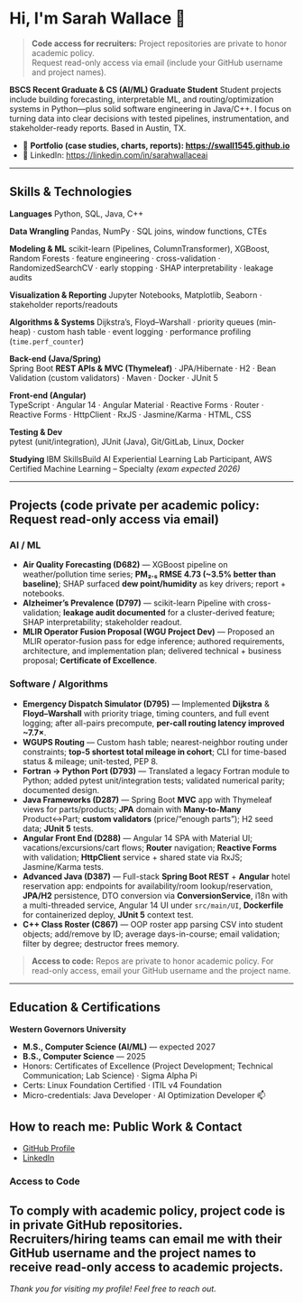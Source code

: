 # Hi, I'm Sarah Wallace 👋
> **Code access for recruiters:** Project repositories are private to honor academic policy.  
> Request read-only access via email (include your GitHub username and project names).

**BSCS Recent Graduate & CS (AI/ML) Graduate Student** Student projects include building forecasting, interpretable ML, and routing/optimization systems in Python—plus solid software engineering in Java/C++. I focus on turning data into clear decisions with tested pipelines, instrumentation, and stakeholder-ready reports. Based in Austin, TX.
- 📁 **Portfolio (case studies, charts, reports): https://swall1545.github.io**
- 🔗 LinkedIn: https://linkedin.com/in/sarahwallaceai

---

## Skills & Technologies
**Languages**
Python, SQL, Java, C++

**Data Wrangling** Pandas, NumPy · SQL joins, window functions, CTEs

**Modeling & ML**
scikit-learn (Pipelines, ColumnTransformer), XGBoost, Random Forests · feature engineering · cross-validation · RandomizedSearchCV · early stopping · SHAP interpretability · leakage audits

**Visualization & Reporting**
Jupyter Notebooks, Matplotlib, Seaborn · stakeholder reports/readouts

**Algorithms & Systems**
Dijkstra’s, Floyd–Warshall · priority queues (min-heap) · custom hash table · event logging · performance profiling (`time.perf_counter`)

**Back-end (Java/Spring)**  
Spring Boot **REST APIs & MVC (Thymeleaf)** · JPA/Hibernate · H2 · Bean Validation (custom validators) · Maven · Docker · JUnit 5

**Front-end (Angular)**  
TypeScript · Angular 14 · Angular Material · Reactive Forms · Router · Reactive Forms · HttpClient · RxJS · Jasmine/Karma · HTML, CSS

**Testing & Dev**  
pytest (unit/integration), JUnit (Java), Git/GitLab, Linux, Docker

**Studying** IBM SkillsBuild AI Experiential Learning Lab Participant, AWS Certified Machine Learning – Specialty *(exam expected 2026)*

---

## Projects (code private per academic policy: Request read-only access via email)

### AI / ML
- **Air Quality Forecasting (D682)** — XGBoost pipeline on weather/pollution time series; **PM₂.₅ RMSE 4.73 (~3.5% better than baseline)**; SHAP surfaced **dew point/humidity** as key drivers; report + notebooks.  
- **Alzheimer’s Prevalence (D797)** — scikit-learn Pipeline with cross-validation; **leakage audit documented** for a cluster-derived feature; SHAP interpretability; stakeholder readout.  
- **MLIR Operator Fusion Proposal (WGU Project Dev)** — Proposed an MLIR operator-fusion pass for edge inference; authored requirements, architecture, and implementation plan; delivered technical + business proposal; **Certificate of Excellence**.

### Software / Algorithms
- **Emergency Dispatch Simulator (D795)** — Implemented **Dijkstra** & **Floyd–Warshall** with priority triage, timing counters, and full event logging; after all-pairs precompute, **per-call routing latency improved ~7.7×**.  
- **WGUPS Routing** — Custom hash table; nearest-neighbor routing under constraints; **top-5 shortest total mileage in cohort**; CLI for time-based status & mileage; unit-tested, PEP 8.  
- **Fortran → Python Port (D793)** — Translated a legacy Fortran module to Python; added pytest unit/integration tests; validated numerical parity; documented design.  
- **Java Frameworks (D287)** — Spring Boot **MVC** app with Thymeleaf views for parts/products; **JPA** domain with **Many-to-Many** Product↔Part; **custom validators** (price/“enough parts”); H2 seed data; **JUnit 5** tests.
- **Angular Front End (D288)** — Angular 14 SPA with Material UI; vacations/excursions/cart flows; **Router** navigation; **Reactive Forms** with validation; **HttpClient** service + shared state via RxJS; Jasmine/Karma tests.
- **Advanced Java (D387)** — Full-stack **Spring Boot REST** + **Angular** hotel reservation app: endpoints for availability/room lookup/reservation, **JPA/H2** persistence, DTO conversion via **ConversionService**, i18n with a multi-threaded service, Angular 14 UI under `src/main/UI`, **Dockerfile** for containerized deploy, **JUnit 5** context test. 
- **C++ Class Roster (C867)** — OOP roster app parsing CSV into student objects; add/remove by ID; average days-in-course; email validation; filter by degree; destructor frees memory.

> **Access to code:** Repos are private to honor academic policy. For read-only access, email your GitHub username and the project name.

---
## Education & Certifications

**Western Governors University**  
- **M.S., Computer Science (AI/ML)** — expected 2027  
- **B.S., Computer Science** — 2025  
- Honors: Certificates of Excellence (Project Development; Technical Communication; Lab Science) · Sigma Alpha Pi  
- Certs: Linux Foundation Certified · ITIL v4 Foundation  
- Micro-credentials: Java Developer · AI Optimization Developer
📫 
## How to reach me: Public Work & Contact

- [GitHub Profile](https://github.com/Swall1545)  
- [LinkedIn](https://linkedin.com/in/sarahwallaceai)  
### Access to Code
To comply with academic policy, project code is in **private GitHub repositories**.  
Recruiters/hiring teams can **email me** with their **GitHub username** and the **project names** to receive read-only access to academic projects.
---

*Thank you for visiting my profile! Feel free to reach out.*  

